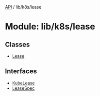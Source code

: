 [API](../API.md) / lib/k8s/lease

# Module: lib/k8s/lease

## Classes

- [Lease](../classes/lib_k8s_lease.Lease.md)

## Interfaces

- [KubeLease](../interfaces/lib_k8s_lease.KubeLease.md)
- [LeaseSpec](../interfaces/lib_k8s_lease.LeaseSpec.md)
